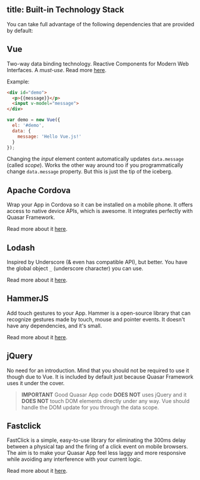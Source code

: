 title: Built-in Technology Stack
---
You can take full advantage of the following dependencies that are provided by default:

## Vue
Two-way data binding technology. Reactive Components for Modern Web Interfaces. A *must-use*. Read more <a href="http://vuejs.org" target="_blank">here</a>.

Example:
``` html
<div id="demo">
  <p>{{message}}</p>
  <input v-model="message">
</div>
```

``` js
var demo = new Vue({
  el: '#demo',
  data: {
    message: 'Hello Vue.js!'
  }
});
```

Changing the *input* element content automatically updates `data.message` (called *scope*). Works the other way around too if you programmatically change `data.message` property. But this is just the tip of the iceberg.

## Apache Cordova
Wrap your App in Cordova so it can be installed on a mobile phone. It offers access to native device APIs, which is awesome. It integrates perfectly with Quasar Framework.

Read more about it <a href="https://cordova.apache.org/" target="_blank">here</a>.

## Lodash
Inspired by Underscore (& even has compatible API), but better. You have the global object `_` (underscore character) you can use.

Read more about it <a href="https://lodash.com/" target="_blank">here</a>.

## HammerJS
Add touch gestures to your App. Hammer is a open-source library that can recognize gestures made by touch, mouse and pointer events. It doesn't have any dependencies, and it's small.

Read more about it <a href="http://hammerjs.github.io/" target="_blank">here</a>.

## jQuery
No need for an introduction. Mind that you should not be required to use it though due to Vue. It is included by default just because Quasar Framework uses it under the cover.

> **IMPORTANT**
> Good Quasar App code **DOES NOT** uses jQuery and it **DOES NOT** touch DOM elements directly under any way. Vue should handle the DOM update for you through the data scope.

## Fastclick
FastClick is a simple, easy-to-use library for eliminating the 300ms delay between a physical tap and the firing of a click event on mobile browsers. The aim is to make your Quasar App feel less laggy and more responsive while avoiding any interference with your current logic.

Read more about it <a href="https://ftlabs.github.io/fastclick/" target="_blank">here</a>.
